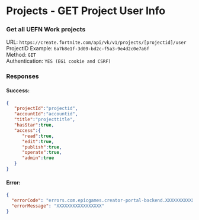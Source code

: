 # Projects - GET Project User Info
### Get all UEFN Work projects

URL: `https://create.fortnite.com/api/vk/v1/projects/[projectid]/user` \
ProjectID Example: `6a7b8e1f-3d09-bd2c-f5a3-9e4d2c0e7a6f` \
Method: `GET` \
Authentication: `YES (EG1 cookie and CSRF)`


### Responses
#### Success:
```json
{
   "projectId":"projectid",
   "accountId":"accountid",
   "title":"projecttitle",
   "hasStar":true,
   "access":{
      "read":true,
      "edit":true,
      "publish":true,
      "operate":true,
      "admin":true
   }
}
```

#### Error:
```json
{
  "errorCode": "errors.com.epicgames.creator-portal-backend.XXXXXXXXXXXXX",
  "errorMessage": "XXXXXXXXXXXXXXXXX"
}
```
